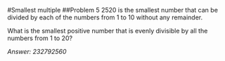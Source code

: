 #Smallest multiple
##Problem 5
2520 is the smallest number that can be divided by each of the numbers from 1 to 10 without any remainder.

What is the smallest positive number that is evenly divisible by all the numbers from 1 to 20?

*Answer: 232792560*